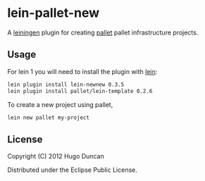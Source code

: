 # lein-pallet-new

A [leiningen][lein] plugin for creating [pallet][palletops] pallet
infrastructure projects.

## Usage

For lein 1 you will need to install the plugin with [lein][lein]:

```bash
lein plugin install lein-newnew 0.3.5
lein plugin install pallet/lein-template 0.2.6
```

To create a new project using pallet,

```bash
lein new pallet my-project
```

## License

Copyright (C) 2012 Hugo Duncan

Distributed under the Eclipse Public License.

[lein]: https://github.com/technomancy/leiningen "Leiningen Clojure Build Tool"
[palletops]: https://palletops.com/ "PalletOps Site"
